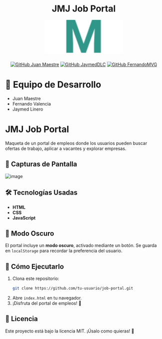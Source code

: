 <div align="center">
  <h1>
    JMJ Job Portal
  </h1>

<img style="margin-bottom: 10px" src="img/logos/jmj blanco.svg" alt="jmj logo" width="250"/>


[![GitHub Juan Maestre](https://img.shields.io/badge/by-JuandiGo1-red)](https://github.com/JuandiGo1)
[![GitHub JaymedDLC](https://img.shields.io/badge/by-JaymedDLC-green)](https://github.com/JaymeDDLC)
[![GitHub FernandoMVG](https://img.shields.io/badge/by-FernandoMVG-purple)]((https://github.com/FernandoMVG))

</div>

# 👥 Equipo de Desarrollo

- Juan Maestre
- Fernando Valencia
- Jaymed Linero

# JMJ Job Portal

Maqueta de un portal de empleos  donde los usuarios pueden buscar ofertas de trabajo, aplicar a vacantes y explorar empresas.


## 📸 Capturas de Pantalla

![image](https://github.com/user-attachments/assets/93532ddf-bfd9-48f1-98de-23917efe73ce)


## 🛠️ Tecnologías Usadas

- **HTML**
- **CSS**
- **JavaScript**


## 🎨 Modo Oscuro

El portal incluye un **modo oscuro**, activado mediante un botón. Se guarda en `localStorage` para recordar la preferencia del usuario.


## 🚀 Cómo Ejecutarlo

1. Clona este repositorio:
   ```sh
   git clone https://github.com/tu-usuario/job-portal.git
   ```
2. Abre `index.html` en tu navegador.
3. ¡Disfruta del portal de empleos! 🎉



## 📜 Licencia

Este proyecto está bajo la licencia MIT. ¡Úsalo como quieras! 🚀


